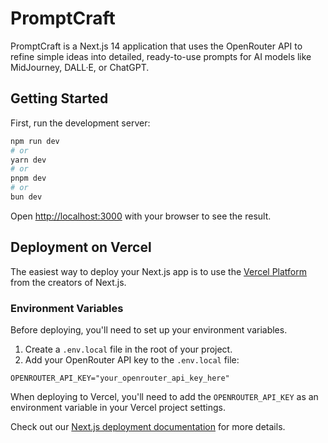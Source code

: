 # PromptCraft

PromptCraft is a Next.js 14 application that uses the OpenRouter API to refine simple ideas into detailed, ready-to-use prompts for AI models like MidJourney, DALL·E, or ChatGPT.

## Getting Started

First, run the development server:

```bash
npm run dev
# or
yarn dev
# or
pnpm dev
# or
bun dev
```

Open [http://localhost:3000](http://localhost:3000) with your browser to see the result.

## Deployment on Vercel

The easiest way to deploy your Next.js app is to use the [Vercel Platform](https://vercel.com/new?utm_medium=default-template&filter=next.js&utm_source=create-next-app&utm_campaign=create-next-app-readme) from the creators of Next.js.

### Environment Variables

Before deploying, you'll need to set up your environment variables.

1.  Create a `.env.local` file in the root of your project.
2.  Add your OpenRouter API key to the `.env.local` file:

```
OPENROUTER_API_KEY="your_openrouter_api_key_here"
```

When deploying to Vercel, you'll need to add the `OPENROUTER_API_KEY` as an environment variable in your Vercel project settings.

Check out our [Next.js deployment documentation](https://nextjs.org/docs/deployment) for more details.
